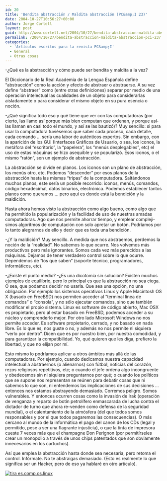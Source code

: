 ```yaml
---
id: 20
title: 'Bendita abstracción / Maldita abstracción (PC&amp;I 23)'
date: 2004-10-27T10:56:27+00:00
author: Jorge Cortell
layout: post
guid: http://www.cortell.net/2004/10/27/bendita-abstraccion-maldita-abstraccion-pci-23/
permalink: /2004/10/27/bendita-abstraccion-maldita-abstraccion-pci-23/
categories:
  - 'Artí­culos escritos para la revista PC&amp;I'
  - General
  - Otras cosas
---
```

-¿Qué es la abstracción y cómo puede ser bendita y maldita a la vez?

El Diccionario de la Real Academia de la Lengua Española define &#8220;abstracción&#8221; como la acción y efecto de abstraer o abstraerse. A su vez define &#8220;abstraer&#8221; como (entre otras definiciones) separar por medio de una operación intelectual las cualidades de un objeto para considerarlas aisladamente o para considerar el mismo objeto en su pura esencia o noción.

-¿Qué significa todo eso y qué tiene que ver con las computadoras (por cierto, las llamo así­ porque más bien computan que ordenan, y porque así­ las llaman en casi todo el mundo, y así­ se las bautizó)? Muy sencillo: si para usar la computadora tuviésemos que saber cada proceso, cada detalle, cada comando &#8230; serí­a una labor de auténticos expertos. Sin embargo, con la aparición de los GUI (Interfaces Gráficos de Usuario, o sea, los iconos, la metáfora del &#8220;escritorio&#8221;, la &#8220;papelera&#8221;, los &#8220;menús desplegables&#8221;, etc) el uso de estas máquinas se hizo asequible y se popularizó. Esos iconos, o el mismo &#8220;ratón&#8221;, son un ejemplo de abstracción.

La abstracción se divide en planos. Los iconos son un plano de abstracción, los menús otro, etc. Podemos &#8220;descender&#8221; por esos planos de la abstracción hasta las mismas &#8220;tripas&#8221; de la computadora. Saltándonos muchos planos, este serí­a un posible recorrido: iconos, menús, comandos, código hexadecimal, datos binarios, electrónica. Podemos establecer tantos planos como queramos &#8230; pero aquí­ es donde está la bendición y la maldición.

Hasta ahora hemos visto la abstracción como algo bueno, como algo que ha permitido la popularización y la facilidad de uso de nuestras amadas computadoras. Ago que nos permite ahorrar tiempo, y emplear complejí­simos algoritmos de computación con solo apretar un botón. Podrí­amos por lo tanto alegrarnos de ello y decir que es toda una bendición.

-¿Y la maldición? Muy sencillo. A medida que nos abstraemos, perdemos la noción de la &#8220;realidad&#8221;. No sabemos lo que ocurre. Nos volvemos más productivos pero más ignorantes. Somos cada vez más parecidos a las máquinas. Dejamos de tener verdadero control sobre lo que ocurre. Dependemos de &#8220;los que saben&#8221; (soporte técnico, programadores, informáticos, etc).

-¿Existe el punto medio? -¿Es una dicotomí­a sin solución? Existen muchos ejemplos de equilibrio, pero lo principal es que la abstracción no sea ciega. O sea, que podamos decidir no usarla. Que sea una opción, no una obligación. Por ejemplo los sistemas operativos Linux y Apple Macintosh OS X (basado en FreeBSD) nos permiten acceder al &#8220;terminal lí­nea de comandos&#8221; o &#8220;consola&#8221;, y no sólo ejecutar comandos, sino que también modificar el propio sistema. Linux es software de código abierto, Mac OSX es propietario, pero al estar basado en FreeBSD, podemos acceder a su núcleo y comprenderlo mejor. Por otro lado Microsoft Windows no nos permite acceder. Es software propietario, cerrado, y no basado en nada libre. Es lo que es, nos guste o no, y además no nos permite ni siquiera &#8220;verlo por dentro&#8221;. Dicen que es por nuestro bien, por nuestra comodidad, y para garantizar la compatibilidad. Yo, qué quieren que les diga, prefiero la libertad, y que no elijan por mí­.

Esto mismo lo podrí­amos aplicar a otros ámbitos más allá de las computadoras. Por ejemplo, cuando dedicamos nuestra capacidad intelectual a abstraernos (o alienarnos) con fútbol, noticias del corazón, rezos religiosos repetitivos, etc; o cuando el jefe ordena algo incongruente y obedecemos sin ni siquiera preguntarnos por qué; o cuando los polí­ticos que se supone nos representan se reúnen para debatir cosas que ni sabemos lo que son, ni entendemos las implicaciones de sus decisiones &#8230; entonces nos estamos abstrayendo demasiado. Corremos peligro. Somos vulnerables. Y entonces ocurren cosas como la invasión de Irak (operación de venganza y reparto de botí­n petrolí­fero enmascarada de lucha contra el dictador de turno que ahora re-venden como defensa de la seguridad mundial), o el calentamiento de la atmósfera (del que todos somos responsables y por el que todos pagaremos las consecuencias). O más cercano al mundo de la informática el pago del canon de los CDs (legal y permitido, pese a ser una flagrante injusticia), o que la tinta de impresora cueste 7 veces más que el champagne Don Perignon (por permití­rseles crear un monopolio a través de unos chips patentados que son obviamente innecesarios en los cartuchos).

Así­ que emplea la abstracción hasta donde sea necesaria, pero retoma el control. Infórmate. No te abstraigas demasiado. (Esto es realmente lo que significa ser un Hacker, pero de eso ya hablaré en otro artí­culo).

[<img src="http://tira.escomposlinux.org/ecol-188.png" alt="tira es.comp.os.linux" border="0" />](http://tira.escomposlinux.org/ecol-188.png)